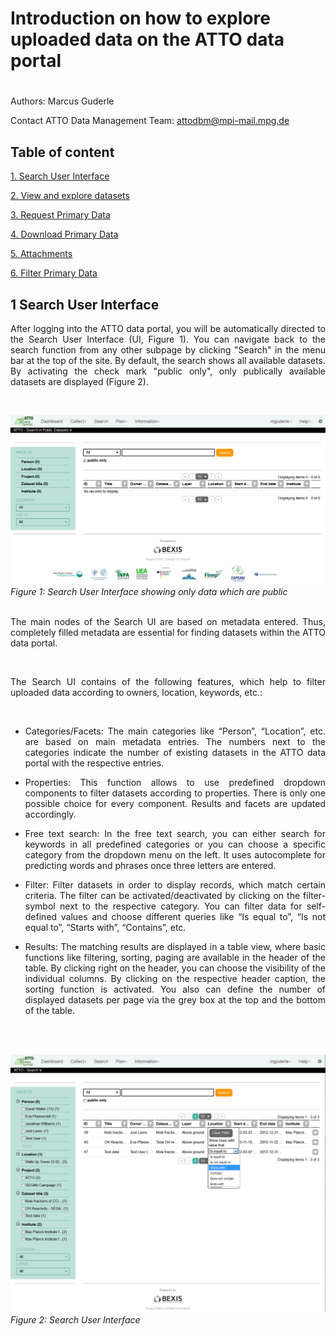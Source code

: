 # Introduction on how to explore uploaded data on the ATTO data portal

#

Authors: Marcus Guderle

Contact ATTO Data Management Team: <attodbm@mpi-mail.mpg.de>


## Table of content

[1. Search User Interface](#1-search-user-interface)

[2. View and explore datasets](#2-view-and-explore-datasets)

[3. Request Primary Data](#3-request-primary-data)

[4. Download Primary Data](#4-download-primary-data)

[5. Attachments](#5-attachments)

[6. Filter Primary Data](#6-filter-primary-data)


## 1 Search User Interface

<p align="justify">
After logging into the ATTO data portal, you will be automatically directed to the Search User Interface (UI, Figure 1). You can navigate back to the search function from any other subpage by clicking "Search" in the menu bar at the top of the site. By default, the search shows all available datasets. By activating the check mark "public only", only publically available datasets are displayed (Figure 2).
</p>
<br>

![](https://github.com/ATTODataPortal/Documents/blob/e9874074da2d9d6e2c3d7a853bafbe443bc1eb40/images_upload/image_explore1.png?raw=true)*Figure 1: Search User Interface showing only data which are public*
<br>
<br>

<p align="justify">
The main nodes of the Search UI are based on metadata entered. Thus, completely filled metadata are essential for finding datasets within the ATTO data portal.
</p>
<br>
<p align="justify">
The Search UI contains of the following features, which help to filter uploaded data according to owners, location, keywords, etc.:
</p>
<br>

- <p align="justify">Categories/Facets: The main categories like “Person”, “Location”, etc. are based on main metadata entries. The numbers next to the categories indicate the number of existing datasets in the ATTO data portal with the respective entries.</p>

- <p align="justify">Properties: This function allows to use predefined dropdown components to filter datasets according to properties. There is only one possible choice for every component. Results and facets are updated accordingly.</p>

- <p align="justify">Free text search: In the free text search, you can either search for keywords in all predefined categories or you can choose a specific category from the dropdown menu on the left. It uses autocomplete for predicting words and phrases once three letters are entered.</p>

- <p align="justify">Filter: Filter datasets in order to display records, which match certain criteria. The filter can be activated/deactivated by clicking on the filter-symbol next to the respective category. You can filter data for self-defined values and choose different queries like “Is equal to”, “Is not equal to”, “Starts with”, “Contains”, etc.</p>

- <p align="justify">Results: The matching results are displayed in a table view, where basic functions like filtering, sorting, paging are available in the header of the table. By clicking right on the header, you can choose the visibility of the individual columns. By clicking on the respective header caption, the sorting function is activated. You also can define the number of displayed datasets per page via the grey box at the top and the bottom of the table.</p>
<br>
<br>

![](https://github.com/ATTODataPortal/Documents/blob/e9874074da2d9d6e2c3d7a853bafbe443bc1eb40/images_upload/image_explore3.png?raw=true)*Figure 2: Search User Interface*
<br>
<br>